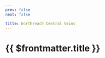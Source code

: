 ```yaml
---
prev: false
next: false

title: Northreach Central Veins
---
```

# {{ $frontmatter.title }}

<ImageLink path="maps/" :name="$frontmatter.title" :alt="$frontmatter.title + ' Map'" />

